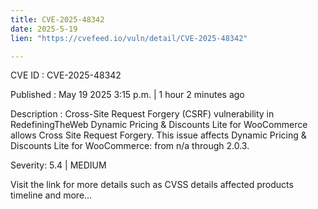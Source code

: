 ```yaml
---
title: CVE-2025-48342
date: 2025-5-19
lien: "https://cvefeed.io/vuln/detail/CVE-2025-48342"

---
```


CVE ID : CVE-2025-48342

Published :  May 19
2025
3:15 p.m. | 1 hour
2 minutes ago

Description : Cross-Site Request Forgery (CSRF) vulnerability in RedefiningTheWeb Dynamic Pricing & Discounts Lite for WooCommerce allows Cross Site Request Forgery. This issue affects Dynamic Pricing & Discounts Lite for WooCommerce: from n/a through 2.0.3.

Severity: 5.4 | MEDIUM

Visit the link for more details
such as CVSS details
affected products
timeline
and more...
